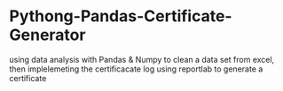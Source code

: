 # Pythong-Pandas-Certificate-Generator
using data analysis with Pandas &amp; Numpy to clean a data set from excel, then implelemeting the certificacate log using reportlab to generate a certificate
